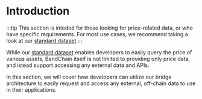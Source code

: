<!--
order: 1
-->

# Introduction

:::tip
This section is inteded for those looking for price-related data, or who have specific requirements. For most use cases, we recommend taking a look at our [standard dataset](./../band-standard-dataset/README.md)
:::

While our [standard dataset](../band-standard-dataset/README.md) enables developers to easily query the price of various assets, BandChain itself is not limited to providing only price data, and istead support accessing any external data and APIs.

In this section, we will cover how developers can utilize our bridge architecture to easily request and access any external, off-chain data to use in their applications.
